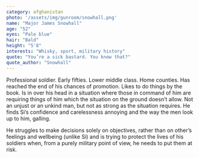 ```yaml
---
category: afghanistan
photo: '/assets/img/gunroom/snowhall.png'
name: "Major James Snowhall"
age: "52"
eyes: "Pale blue"
hair: "Bald" 
height: "5'8"
interests: "Whisky, sport, military history"
quote: "You’re a sick bastard. You know that?"
quote_author: "Snowhall"
---
```


Professional soldier. Early fifties. Lower middle class. Home counties. Has reached the end of his chances of promotion. Likes to do things by the book. Is in over his head in a situation where those in command of him are requiring things of him which the situation on the ground doesn’t allow. Not an unjust or an unkind man, but not as strong as the situation requires. He finds Si’s confidence and carelessness annoying and the way the men look up to him, galling.

He struggles to make decisions solely on objectives, rather than on other’s feelings and wellbeing (unlike Si) and is trying to protect the lives of his soldiers when, from a purely military point of view, he needs to put them at risk.